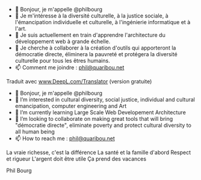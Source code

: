 - 👋 Bonjour, je m'appelle @philbourg
- 👀 Je m'intéresse à la diversité culturelle, à la justice sociale, à l'émancipation individuelle et culturelle, à l'ingénierie informatique et à l'art. 
- 🌱 Je suis actuellement en train d'apprendre l'architecture du développement web à grande échelle.
- 💞️ Je cherche à collaborer à la création d'outils qui apporteront la démocratie directe, éliminera la pauvreté et protégera la diversité culturelle pour tous les êtres humains.
- 📫 Comment me joindre : phil@quaribou.net

Traduit avec www.DeepL.com/Translator (version gratuite)

- 👋 Bonjour, je m'appelle @philbourg
- 👀 I’m interested in cultural diversity, social justice, individual and cultural emancipation, computer engineering and Art 
- 🌱 I’m currently learning Large Scale Web Developement Architecture
- 💞️ I’m looking to collaborate on making great tools that will bring "démocratie directe", eliminate poverty and protect cultural diversity to all human being
- 📫 How to reach me : phil@quaribou.net

La vraie richesse, c'est la différence
La santé et la famille d'abord 
Respect et rigueur
L'argent doit être utile 
Ça prend des vacances

Phil Bourg
<!---
philbourg/philbourg is a ✨ special ✨ repository because its `README.md` (this file) appears on your GitHub profile.
You can click the Preview link to take a look at your changes.
--->
